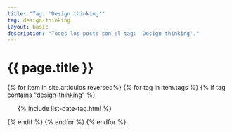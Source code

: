 ```yaml
---
title: "Tag: 'Design thinking'"
tag: design-thinking
layout: basic
description: "Todos los posts con el tag: 'Design thinking'."
---
```


<h1>{{ page.title }}</h1>

{% for item in site.articulos reversed%}
{% for tag in item.tags %}
{% if tag contains "design-thinking" %}
<ul>
    {% include list-date-tag.html %}
</ul>
{% endif %}
{% endfor %}
{% endfor %}